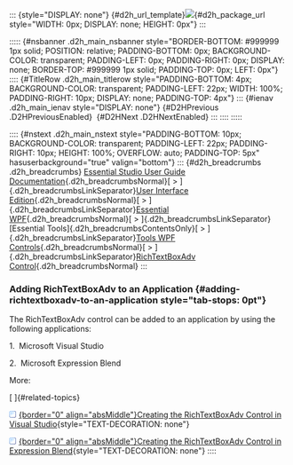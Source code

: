 ::: {style="DISPLAY: none"}
[](ms-xhelp:///?Id=d2h_url_template){#d2h_url_template}![](!package_url!){#d2h_package_url style="WIDTH: 0px; DISPLAY: none; HEIGHT: 0px"}
:::

::::: {#nsbanner .d2h_main_nsbanner style="BORDER-BOTTOM: #999999 1px solid; POSITION: relative; PADDING-BOTTOM: 0px; BACKGROUND-COLOR: transparent; PADDING-LEFT: 0px; PADDING-RIGHT: 0px; DISPLAY: none; BORDER-TOP: #999999 1px solid; PADDING-TOP: 0px; LEFT: 0px"}
:::: {#TitleRow .d2h_main_titlerow style="PADDING-BOTTOM: 4px; BACKGROUND-COLOR: transparent; PADDING-LEFT: 22px; WIDTH: 100%; PADDING-RIGHT: 10px; DISPLAY: none; PADDING-TOP: 4px"}
::: {#ienav .d2h_main_ienav style="DISPLAY: none"}
[](ms-xhelp:///?Id=e004a53d-729e-47c9-aa5a-96bd2d570aa0){#D2HPrevious .D2HPreviousEnabled}  [](ms-xhelp:///?Id=4b8fed3f-3d9c-42c9-a42c-09db4f7741fb){#D2HNext .D2HNextEnabled}
:::
::::
:::::

:::: {#nstext .d2h_main_nstext style="PADDING-BOTTOM: 10px; BACKGROUND-COLOR: transparent; PADDING-LEFT: 22px; PADDING-RIGHT: 10px; HEIGHT: 100%; OVERFLOW: auto; PADDING-TOP: 5px" hasuserbackground="true" valign="bottom"}
::: {#d2h_breadcrumbs .d2h_breadcrumbs}
[Essential Studio User Guide Documentation](ms-xhelp:///?Id=12457748-09e3-4d74-a240-8e049cedf030){.d2h_breadcrumbsNormal}[ \> ]{.d2h_breadcrumbsLinkSeparator}[User Interface Edition](ms-xhelp:///?Id=c29296b7-531c-413b-a0ec-488ca1f7f669){.d2h_breadcrumbsNormal}[ \> ]{.d2h_breadcrumbsLinkSeparator}[Essential WPF](ms-xhelp:///?Id=7f4f82c5-151c-4262-94d0-75c4626c77bc){.d2h_breadcrumbsNormal}[ \> ]{.d2h_breadcrumbsLinkSeparator}[Essential Tools]{.d2h_breadcrumbsContentsOnly}[ \> ]{.d2h_breadcrumbsLinkSeparator}[Tools WPF Controls](ms-xhelp:///?Id=2ea58a12-9426-4a63-96b4-89eb80232c2c){.d2h_breadcrumbsNormal}[ \> ]{.d2h_breadcrumbsLinkSeparator}[RichTextBoxAdv Control](ms-xhelp:///?Id=e004a53d-729e-47c9-aa5a-96bd2d570aa0){.d2h_breadcrumbsNormal}
:::

### Adding RichTextBoxAdv to an Application {#adding-richtextboxadv-to-an-application style="tab-stops: 0pt"}

The RichTextBoxAdv control can be added to an application by using the following applications:

1.  Microsoft Visual Studio

2.  Microsoft Expression Blend

More:

[ ]{#related-topics}

[![](button.gif){border="0" align="absMiddle"}Creating the RichTextBoxAdv Control in Visual Studio](ms-xhelp:///?Id=0f9744a6-ec15-425b-a139-99c085db7786){style="TEXT-DECORATION: none"}

[![](button.gif){border="0" align="absMiddle"}Creating the RichTextBoxAdv Control in Expression Blend](ms-xhelp:///?Id=1fd85a64-7c70-4408-b247-fcdf31dfaefb){style="TEXT-DECORATION: none"}
::::
